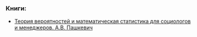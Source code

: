### Книги:
* [Теория вероятностей и математическая статистика для социологов и менеджеров. А.В. Пашкевич ](pashkevich)